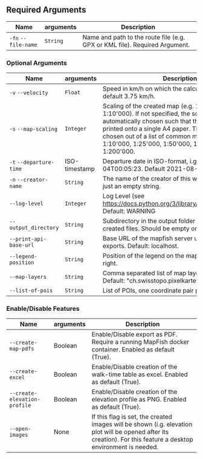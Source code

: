 ## Required Arguments

| Name                | arguments | Description                                                                |
|---------------------|-----------|----------------------------------------------------------------------------|
| `-fn` `--file-name` | `String`  | Name and path to the route file (e.g. GPX or KML file). Required Argument. |

### Optional Arguments

| Name                    | arguments     | Description                                                                                                                                                                                                                                                                                               |
|-------------------------|---------------|-----------------------------------------------------------------------------------------------------------------------------------------------------------------------------------------------------------------------------------------------------------------------------------------------------------|
| `-v` `--velocity`       | `Float`       | Speed in km/h on which the calculation is based, default 3.75 km/h.                                                                                                                                                                                                                                       |
| `-s` `--map-scaling`    | `Integer`     | Scaling of the created map (e.g. 10000 for scaling of 1:10'000). If not specified, the scaling will be automatically chosen such that the path can be printed onto a single A4 paper. The scaling gets chosen out of a list of common map scaling: 1:10'000, 1:25'000, 1:50'000, 1:100'000, or 1:200'000. |
| `-t` `--departure-time` | ISO-timestamp | Departure date in ISO-format, i.g. 2011-11-04T00:05:23. Default 2021-08-16T09:00:00.                                                                                                                                                                                                                      |
| `-n` `--creator-name`   | `String`      | The name of the creator of this walk-table. Default is just an empty string.                                                                                                                                                                                                                              |
| `--log-level`           | `Integer`     | Log Level (see https://docs.python.org/3/library/logging.html#levels). Default: WARNING                                                                                                                                                                                                                   |
| `--output_directory`    | `String`      | Subdirectory in the output folder for storing the created files. Should be empty or ending with "/"                                                                                                                                                                                                       |
| `--print-api-base-url`  | `String`      | Base URL of the mapfish server used for creating PDF exports. Default: localhost.                                                                                                                                                                                                                         |
| `--legend-position`     | `String`      | Position of the legend on the map. Default: bottom-right.                                                                                                                                                                                                                                                 |
| `--map-layers`          | `String`      | Comma separated list of map layers to be used. Default: "ch.swisstopo.pixelkarte-farbe".                                                                                                                                                                                                                  |
| `--list-of-pois`        | `String`      | List of POIs, one coordinate pair per line.                                                                                                                                                                                                                                                               | 

### Enable/Disable Features

| Name                         | arguments | Description                                                                                                                                                      |
|------------------------------|-----------|------------------------------------------------------------------------------------------------------------------------------------------------------------------|
| `--create-map-pdfs`          | Boolean   | Enable/Disable export as PDF. Require a running MapFish docker container. Enabled as default (True).                                                             |
| `--create-excel`             | Boolean   | Enable/Disable creation of the walk-time table as excel. Enabled as default (True).                                                                              |
| `--create-elevation-profile` | Boolean   | Enable/Disable creation of the elevation profile as PNG. Enabled as default (True).                                                                              |
| `--open-images`              | None      | If this flag is set, the created images will be shown (i.g. elevation plot will be opened after its creation). For this feature a desktop environment is needed. |
